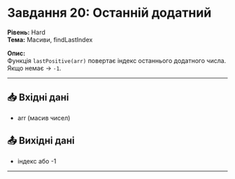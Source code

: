 # Завдання 20: Останній додатний
**Рівень:** Hard  
**Тема:** Масиви, findLastIndex  

**Опис:**  
Функція `lastPositive(arr)` повертає індекс останнього додатного числа. Якщо немає → `-1`.  

---
## 📥 Вхідні дані
- arr (масив чисел)

## 📤 Вихідні дані
- індекс або -1

---